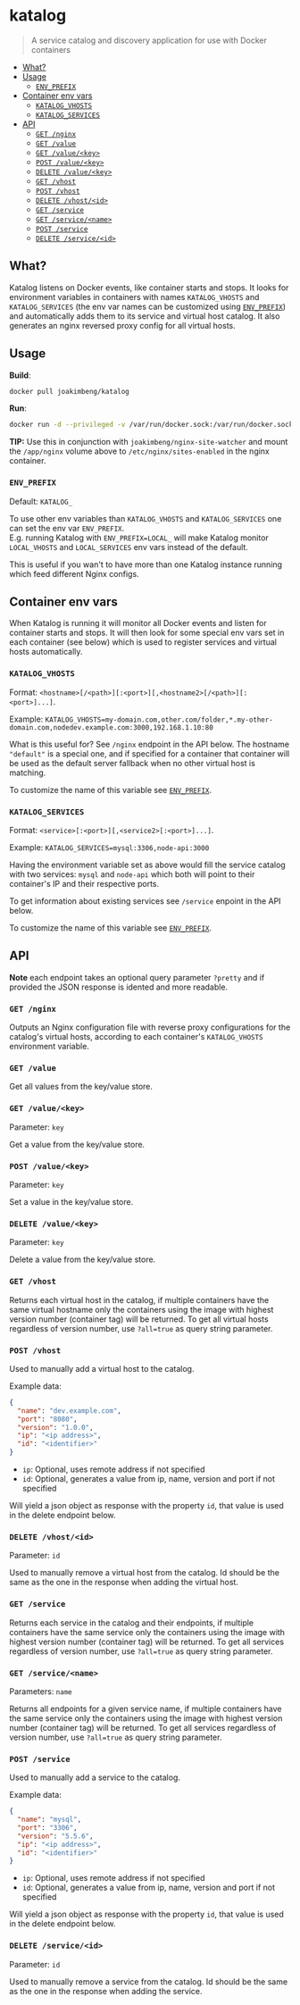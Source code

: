 katalog
=========

> A service catalog and discovery application for use with Docker containers

<!-- MDTOC maxdepth:6 firsth1:2 numbering:0 flatten:0 bullets:1 updateOnSave:1 -->

- [What?](#what)   
- [Usage](#usage)   
   - [`ENV_PREFIX`](#env_prefix)   
- [Container env vars](#container-env-vars)   
   - [`KATALOG_VHOSTS`](#katalog_vhosts)   
   - [`KATALOG_SERVICES`](#katalog_services)   
- [API](#api)   
   - [`GET /nginx`](#get-nginx)   
   - [`GET /value`](#get-value)   
   - [`GET /value/<key>`](#get-valuekey)   
   - [`POST /value/<key>`](#post-valuekey)   
   - [`DELETE /value/<key>`](#delete-valuekey)   
   - [`GET /vhost`](#get-vhost)   
   - [`POST /vhost`](#post-vhost)   
   - [`DELETE /vhost/<id>`](#delete-vhostid)   
   - [`GET /service`](#get-service)   
   - [`GET /service/<name>`](#get-servicename)   
   - [`POST /service`](#post-service)   
   - [`DELETE /service/<id>`](#delete-serviceid)   

<!-- /MDTOC -->

## What?

Katalog listens on Docker events, like container starts and stops.
It looks for environment variables in containers with names `KATALOG_VHOSTS` and `KATALOG_SERVICES` (the env var names can be customized using [`ENV_PREFIX`](#env_prefix)) and automatically adds them to its service and virtual host catalog. It also generates an nginx reversed proxy config for all virtual hosts.

## Usage

**Build**:

```bash
docker pull joakimbeng/katalog
```

**Run**:

```bash
docker run -d --privileged -v /var/run/docker.sock:/var/run/docker.sock -v `pwd`/data:/app/data -v `pwd`/nginx:/app/nginx -p 5005:5005 joakimbeng/katalog
```

**TIP:** Use this in conjunction with `joakimbeng/nginx-site-watcher` and mount the `/app/nginx` volume above to `/etc/nginx/sites-enabled` in the nginx container.

### `ENV_PREFIX`

Default: `KATALOG_`  

To use other env variables than `KATALOG_VHOSTS` and `KATALOG_SERVICES` one can set the env var `ENV_PREFIX`.  
E.g. running Katalog with `ENV_PREFIX=LOCAL_` will make Katalog monitor `LOCAL_VHOSTS` and `LOCAL_SERVICES` env vars instead of the default.

This is useful if you wan't to have more than one Katalog instance running which feed different Nginx configs.

## Container env vars

When Katalog is running it will monitor all Docker events and listen for container starts and stops. It will then look for some special env vars set in each container (see below) which is used to register services and virtual hosts automatically.

### `KATALOG_VHOSTS`

Format: `<hostname>[/<path>][:<port>][,<hostname2>[/<path>][:<port>]...]`.

Example: `KATALOG_VHOSTS=my-domain.com,other.com/folder,*.my-other-domain.com,nodedev.example.com:3000,192.168.1.10:80`


What is this useful for? See `/nginx` endpoint in the API below. The hostname `"default"` is a special one, and if specified for a container that container will be used as the default server fallback when no other virtual host is matching.

To customize the name of this variable see [`ENV_PREFIX`](#env_prefix).


### `KATALOG_SERVICES`

Format: `<service>[:<port>][,<service2>[:<port>]...]`.

Example: `KATALOG_SERVICES=mysql:3306,node-api:3000`


Having the environment variable set as above would fill the service catalog with two services: `mysql` and `node-api` which both will point to their container's IP and their respective ports.

To get information about existing services see `/service` enpoint in the API below.

To customize the name of this variable see [`ENV_PREFIX`](#env_prefix).


## API

**Note** each endpoint takes an optional query parameter `?pretty` and if provided the JSON response is idented and more readable.

### `GET /nginx`

Outputs an Nginx configuration file with reverse proxy configurations for the catalog's virtual hosts, according to each container's `KATALOG_VHOSTS` environment variable.

### `GET /value`

Get all values from the key/value store.


### `GET /value/<key>`

Parameter: `key`


Get a value from the key/value store.


### `POST /value/<key>`

Parameter: `key`


Set a value in the key/value store.


### `DELETE /value/<key>`

Parameter: `key`


Delete a value from the key/value store.


### `GET /vhost`

Returns each virtual host in the catalog, if multiple containers have the same virtual hostname only the containers using the image with highest version number (container tag) will be returned. To get all virtual hosts regardless of version number, use `?all=true` as query string parameter.

### `POST /vhost`

Used to manually add a virtual host to the catalog.

Example data:

```json
{
  "name": "dev.example.com",
  "port": "8080",
  "version": "1.0.0",
  "ip": "<ip address>",
  "id": "<identifier>"
}
```

* `ip`: Optional, uses remote address if not specified
* `id`: Optional, generates a value from ip, name, version and port if not specified


Will yield a json object as response with the property `id`, that value is used in the delete endpoint below.

### `DELETE /vhost/<id>`

Parameter: `id`

Used to manually remove a virtual host from the catalog. Id should be the same as the one in the response when adding the virtual host.

### `GET /service`

Returns each service in the catalog and their endpoints, if multiple containers have the same service only the containers using the image with highest version number (container tag) will be returned. To get all services regardless of version number, use `?all=true` as query string parameter.

### `GET /service/<name>`

Parameters: `name`

Returns all endpoints for a given service name, if multiple containers have the same service only the containers using the image with highest version number (container tag) will be returned. To get all services regardless of version number, use `?all=true` as query string parameter.

### `POST /service`

Used to manually add a service to the catalog.

Example data:

```json
{
  "name": "mysql",
  "port": "3306",
  "version": "5.5.6",
  "ip": "<ip address>",
  "id": "<identifier>"
}
```

* `ip`: Optional, uses remote address if not specified
* `id`: Optional, generates a value from ip, name, version and port if not specified


Will yield a json object as response with the property `id`, that value is used in the delete endpoint below.

### `DELETE /service/<id>`

Parameter: `id`

Used to manually remove a service from the catalog. Id should be the same as the one in the response when adding the service.
